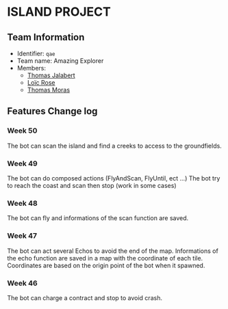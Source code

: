 # ISLAND PROJECT

## Team Information

  * Identifier: `qae`
  * Team name: Amazing Explorer
  * Members:
    *  [Thomas Jalabert](mailto:thomas.jalabert@etu.unice.fr)
    *  [Loïc Rose](mailto:loic.rose@etu.unice.fr)
    *  [Thomas Moras](mailto:thomas.moras@etu.unice.fr)

## Features Change log

### Week 50

The bot can scan the island and find a creeks to access to the groundfields.

### Week 49

The bot can do composed actions (FlyAndScan, FlyUntil, ect ...)
The bot try to reach the coast and scan then stop (work in some cases)

### Week 48

The bot can fly and informations of the scan function are saved.

### Week 47

The bot can act several Echos to avoid the end of the map.
Informations of the echo function are saved in a map with the coordinate of each tile.
Coordinates are based on the origin point of the bot when it spawned.

### Week 46

The bot can charge a contract and stop to avoid crash.



    
